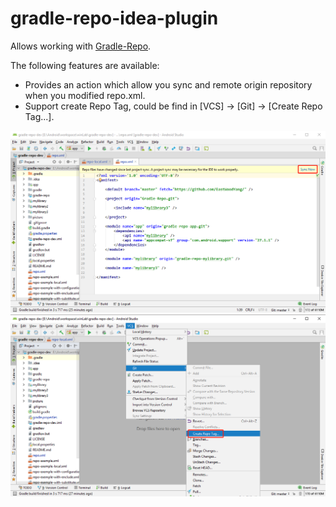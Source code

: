 # gradle-repo-idea-plugin

Allows working with [Gradle-Repo](https://github.com/EastWoodYang/Gradle-Repo).

The following features are available:

* Provides an action which allow you sync and remote origin repository when you modified repo.xml.
* Support create Repo Tag, could be find in [VCS] -> [Git] -> [Create Repo Tag...].

<img src='https://github.com/EastWoodYang/gradle-repo-idea-plugin/blob/master/pictures/1.png'/>


<img src='https://github.com/EastWoodYang/gradle-repo-idea-plugin/blob/master/pictures/2.png'/>